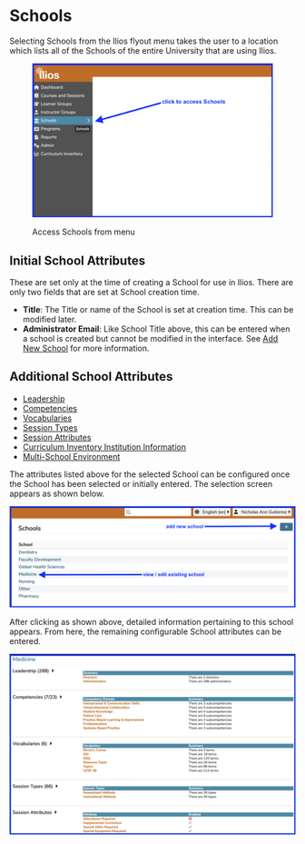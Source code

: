 # Schools

Selecting Schools from the Ilios flyout menu takes the user to a location which lists all of the Schools of the entire University that are using Ilios.

<figure>
    <img src="../images/schools/README/access_schools.png" alt="click as shown">
    <figcaption>
        <p>Access Schools from menu</p>
    </figcaption>
</figure>

## Initial School Attributes

These are set only at the time of creating a School for use in Ilios. There are only two fields that are set at School creation time.

* **Title**: The Title or name of the School is set at creation time. This can be modified later.
* **Administrator Email**: Like School Title above, this can be entered when a school is created but cannot be modified in the interface. See [Add New School](https://iliosproject.gitbook.io/ilios-user-guide/schools/add-new-school) for more information.

## Additional School Attributes

* [Leadership](https://iliosproject.gitbook.io/ilios-user-guide/schools/school-leadership)
* [Competencies](https://iliosproject.gitbook.io/ilios-user-guide/schools/competencies)
* [Vocabularies](https://iliosproject.gitbook.io/ilios-user-guide/schools/vocabularies)
* [Session Types](https://iliosproject.gitbook.io/ilios-user-guide/schools/session-types)
* [Session Attributes](https://iliosproject.gitbook.io/ilios-user-guide/schools/session-attributes)
* [Curriculum Inventory Institution Information](https://iliosproject.gitbook.io/ilios-user-guide/schools/curriculum-inventory-institution-information)
* [Multi-School Environment](https://iliosproject.gitbook.io/ilios-user-guide/schools/multi-school-environment)

The attributes listed above for the selected School can be configured once the School has been selected or initially entered. The selection screen appears as shown below.

![school list](../images/schools/README/school_list.png)

After clicking as shown above, detailed information pertaining to this school appears. From here, the remaining configurable School attributes can be entered.

![school details](../images/schools/README/school_details.png)
